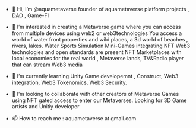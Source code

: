 - 👋 Hi, I’m @aquametaverse founder of aquametaverse platform projects , DAO , Game-FI 
- 👀 I’m interested in creating a Metaverse game where you can access from multiple devices using web2 or web3technologies 
       You access a world of water front properties and wild places, a 3d world of beaches , rivers, lakes. 
       Water Sports Simulation Mini-Games integrating NFT Web3 technologies and open standards are present
       NFT Marketplaces with local economies for the real world , Metaverse lands, TV&Radio player that can stream Web3 media

- 🌱 I’m currently learning Unity Game developemnt , Construct, Web3 integration, Web3 Tokenomics, Web3 Security.
- 💞️ I’m looking to collaborate with other creators of Metaverse Games using NFT gated access to enter our Metaverses.
       Looking for 3D Game artists and Unitiy developer 
- 📫 How to reach me : aquametaverse at gmail.com 

